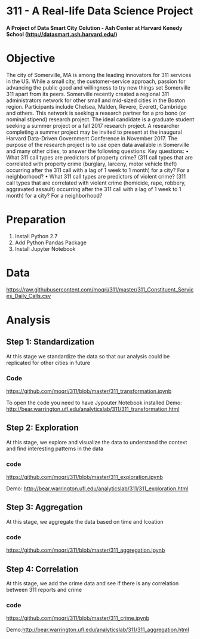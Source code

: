 # 311 - A Real-life Data Science Project 
#### A Project of Data Smart City Colution - Ash Center at Harvard Kenedy School (http://datasmart.ash.harvard.edu/)

# Objective
The city of Somerville, MA is among the leading innovators for 311 services in the US. While a small city, the customer-service approach, passion for advancing the public good and willingness to try new things set Somerville 311 apart from its peers. Somerville recently created a regional 311 administrators network for other small and mid-sized cities in the Boston region. Participants include Chelsea, Malden, Revere, Everett, Cambridge and others. This network is seeking a research partner for a pro bono (or nominal stipend) research project. The ideal candidate is a graduate student seeking a summer project or a fall 2017 research project. A researcher completing a summer project may be invited to present at the inaugural Harvard Data-Driven Government Conference in November 2017. 
The purpose of the research project is to use open data available in Somerville and many other cities, to answer the following questions:
Key questions:
• What 311 call types are predictors of property crime? (311 call types that are correlated with property crime (burglary, larceny, motor vehicle theft) occurring after the 311 call with a lag of 1 week to 1 month) for a city? For a neighborhood? 
• What 311 call types are predictors of violent crime? (311 call types that are correlated with violent crime (homicide, rape, robbery, aggravated assault) occurring after the 311 call with a lag of 1 week to 1 month) for a city? For a neighborhood?

# Preparation
1. Install Python 2.7
2. Add Python Pandas Package
3. Install Jupyter Notebook

# Data
https://raw.githubusercontent.com/moqri/311/master/311_Constituent_Services_Daily_Calls.csv

# Analysis
## Step 1: Standardization
At this stage we standardize the data so that our analysis could be replicated for other cities in future
### Code
https://github.com/moqri/311/blob/master/311_transformation.ipynb

To open the code you need to have Jypouter Notebook installed
Demo: http://bear.warrington.ufl.edu/analyticslab/311/311_transformation.html

## Step 2: Exploration
At this stage, we explore and visualize the data to understand the context and find interesting patterns in the data
### code
https://github.com/moqri/311/blob/master/311_exploration.ipynb

Demo: http://bear.warrington.ufl.edu/analyticslab/311/311_exploration.html

## Step 3: Aggregation
At this stage, we aggregate the data based on time and lcoation
### code
https://github.com/moqri/311/blob/master/311_aggregation.ipynb

## Step 4: Correlation
At this stage, we add the crime data and see if there is any correlation between 311 reports and crime
### code
https://github.com/moqri/311/blob/master/311_crime.ipynb

Demo:http://bear.warrington.ufl.edu/analyticslab/311/311_aggregation.html
